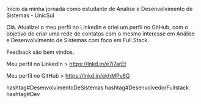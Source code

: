 Início da minha jornada como estudante de Análise e Desenvolvimento de Sistemas - UnicSul

Olá. Atualizei o meu perfil no LinkedIn e criei um perfil no GitHub, com o objetivo de criar uma rede de contatos com o mesmo interesse em Análise e Desenvolvimento de Sistemas com foco em Full Stack.

Feedback são bem vindos.

Meu perfil no LinkedIn > https://lnkd.in/e7i7arEt

Meu perfil no GitHub > https://lnkd.in/ekhMPv6G

hashtag#DesenvolvimentoDeSistemas hashtag#DesenvolvedorFullstack hashtag#Dev
